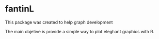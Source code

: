 # fantinL
This package was created to help graph development

The main objetive is provide a simple way to plot eleghant graphics with R. 
